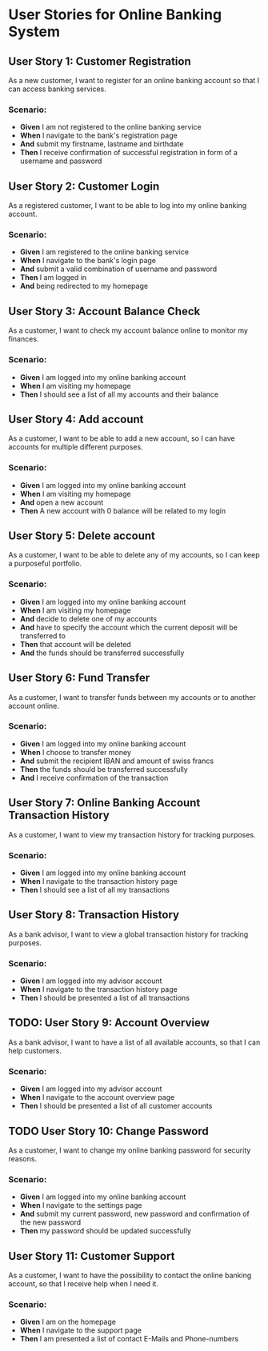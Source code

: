 # User Stories for Online Banking System

## User Story 1: Customer Registration
As a new customer, I want to register for an online banking account so that I can access banking services.

### Scenario:
- **Given** I am not registered to the online banking service
- **When** I navigate to the bank's registration page
- **And** submit my firstname, lastname and birthdate
- **Then** I receive confirmation of successful registration in form of a username and password

## User Story 2: Customer Login
As a registered customer, I want to be able to log into my online banking account.

### Scenario:
- **Given** I am registered to the online banking service
- **When** I navigate to the bank's login page
- **And** submit a valid combination of username and password
- **Then** I am logged in
- **And** being redirected to my homepage

## User Story 3: Account Balance Check
As a customer, I want to check my account balance online to monitor my finances.

### Scenario:
- **Given** I am logged into my online banking account
- **When** I am visiting my homepage
- **Then** I should see a list of all my accounts and their balance

## User Story 4: Add account
As a customer, I want to be able to add a new account, so I can have accounts for multiple different purposes.

### Scenario:
- **Given** I am logged into my online banking account
- **When** I am visiting my homepage
- **And** open a new account
- **Then** A new account with 0 balance will be related to my login

## User Story 5: Delete account
As a customer, I want to be able to delete any of my accounts, so I can keep a purposeful portfolio.

### Scenario:
- **Given** I am logged into my online banking account
- **When** I am visiting my homepage
- **And** decide to delete one of my accounts
- **And** have to specify the account which the current deposit will be transferred to
- **Then** that account will be deleted
- **And** the funds should be transferred successfully

## User Story 6: Fund Transfer
As a customer, I want to transfer funds between my accounts or to another account online.

### Scenario:
- **Given** I am logged into my online banking account
- **When** I choose to transfer money
- **And** submit the recipient IBAN and amount of swiss francs
- **Then** the funds should be transferred successfully
- **And** I receive confirmation of the transaction

## User Story 7: Online Banking Account Transaction History
As a customer, I want to view my transaction history for tracking purposes.

### Scenario:
- **Given** I am logged into my online banking account
- **When** I navigate to the transaction history page
- **Then** I should see a list of all my transactions

## User Story 8: Transaction History
As a bank advisor, I want to view a global transaction history for tracking purposes.

### Scenario:
- **Given** I am logged into my advisor account
- **When** I navigate to the transaction history page
- **Then** I should be presented a list of all transactions

## TODO: User Story 9: Account Overview
As a bank advisor, I want to have a list of all available accounts, so that I can help customers.

### Scenario:
- **Given** I am logged into my advisor account
- **When** I navigate to the account overview page
- **Then** I should be presented a list of all customer accounts

## TODO User Story 10: Change Password
As a customer, I want to change my online banking password for security reasons.

### Scenario:
- **Given** I am logged into my online banking account
- **When** I navigate to the settings page
- **And** submit my current password, new password and confirmation of the new password
- **Then** my password should be updated successfully

## User Story 11: Customer Support
As a customer, I want to have the possibility to contact the online banking account, so that I receive help when I need it.

### Scenario:
- **Given** I am on the homepage
- **When** I navigate to the support page
- **Then** I am presented a list of contact E-Mails and Phone-numbers
